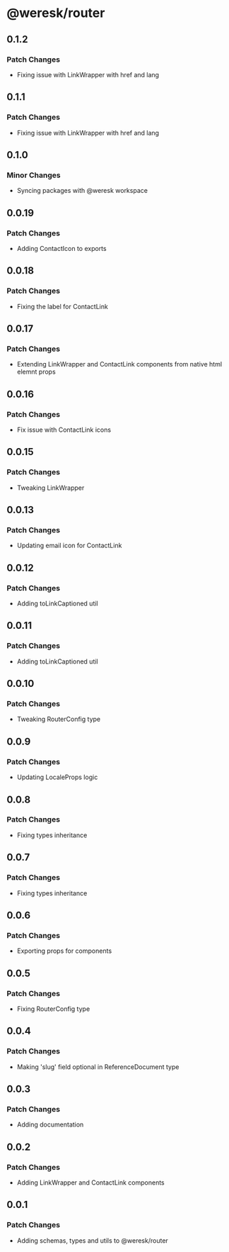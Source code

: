 # @weresk/router

## 0.1.2

### Patch Changes

- Fixing issue with LinkWrapper with href and lang

## 0.1.1

### Patch Changes

- Fixing issue with LinkWrapper with href and lang

## 0.1.0

### Minor Changes

- Syncing packages with @weresk workspace

## 0.0.19

### Patch Changes

- Adding ContactIcon to exports

## 0.0.18

### Patch Changes

- Fixing the label for ContactLink

## 0.0.17

### Patch Changes

- Extending LinkWrapper and ContactLink components from native html elemnt props

## 0.0.16

### Patch Changes

- Fix issue with ContactLink icons

## 0.0.15

### Patch Changes

- Tweaking LinkWrapper

## 0.0.13

### Patch Changes

- Updating email icon for ContactLink

## 0.0.12

### Patch Changes

- Adding toLinkCaptioned util

## 0.0.11

### Patch Changes

- Adding toLinkCaptioned util

## 0.0.10

### Patch Changes

- Tweaking RouterConfig type

## 0.0.9

### Patch Changes

- Updating LocaleProps logic

## 0.0.8

### Patch Changes

- Fixing types inheritance

## 0.0.7

### Patch Changes

- Fixing types inheritance

## 0.0.6

### Patch Changes

- Exporting props for components

## 0.0.5

### Patch Changes

- Fixing RouterConfig type

## 0.0.4

### Patch Changes

- Making 'slug' field optional in ReferenceDocument type

## 0.0.3

### Patch Changes

- Adding documentation

## 0.0.2

### Patch Changes

- Adding LinkWrapper and ContactLink components

## 0.0.1

### Patch Changes

- Adding schemas, types and utils to @weresk/router
